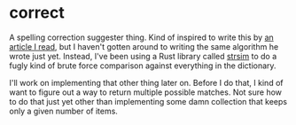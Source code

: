 # correct
A spelling correction suggester thing. Kind of inspired to write this by [an article I read][article], but I haven't gotten around to writing the same algorithm he wrote just yet. Instead, I've been using a Rust library called [strsim][strsim] to do a fugly kind of brute force comparison against everything in the dictionary.

I'll work on implementing that other thing later on. Before I do that, I kind of want to figure out a way to return multiple possible matches. Not sure how to do that just yet other than implementing some damn collection that keeps only a given number of items.

[article]:http://www.norvig.com/spell-correct.html
[strsim]:https://crates.io/crates/strsim
